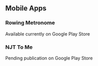 ## Mobile Apps

### Rowing Metronome


Available currently on Google Play Store

### NJT To Me

Pending publication on Google Play Store


